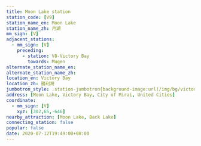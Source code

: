 ```yaml
---
title: Moon Lake station
station_code: [V9]
station_name_en: Moon Lake
station_name_zh: 月湖
mm_sign: [V]
adjacent_stations:
  - mm_sign: [V]
    preceding:
      - station: V8-Victory Bay
        towards: Mugen
alternate_station_name_en: 
alternate_station_name_zh: 
location_en: Victory Bay
location_zh: 勝利灣
jumbotron_style: .station-jumbotron{background-image:url(/img/bg/victoryline.png);background-repeat:no-repeat;background-size:50% 10px;background-position:left 130px}
address: [Moon Lake, Victory Bay, City of Mirai, United Cities]
coordinate:
  - mm_sign: [V]
    xyz: [302,65,-646]
nearby_attraction: [Moon Lake, Back Lake]
connecting_station: false
popular: false
date: 2020-07-12T19:49:00+08:00
---
```


